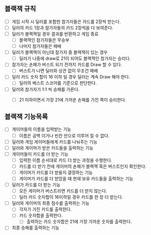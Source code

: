 ## 블랙잭 규칙
- [ ] 게임 시작 시 딜러를 포함한 참가자들은 카드를 2장씩 받는다.
- [ ] 딜러의 카드 1장과 참가자들의 카드 2장씩을 다 보여준다.
- [ ] 딜러가 블랙잭일 경우 결과를 반환하고 게임 종료
    - [ ] 블랙잭인 참가자들은 무승부
    - [ ] 나머지 참가자들은 패배
- [ ] 딜러가 블랙잭이 아닌데 참가자 중 블랙잭이 있는 경우
    - [ ] 딜러가 나중에 draw로 21이 되어도 블랙잭인 참가자는 승리다.
- [ ] 참가자는 손패가 버스트 되기 전까지 카드를 Draw 할 수 있다.
    - [ ] 버스트가 나면 딜러와 상관 없이 무조건 패배
- [ ] 딜러 카드 숫자 합이 16 이하 일 경우 딜러는 계속 Draw 해야 한다.
    - [ ] 딜러의 베스트 스코어를 기준으로 판단한다.
- [ ] 딜러와 참가자가 1:1 씩 승패를 가른다.
    - [ ] 21 이하이면서 가장 21에 가까운 손패를 가진 쪽이 승리한다.


## 블랙잭 기능목록
- [ ] 게이머들의 이름을 입력받는 기능
	- [ ] 이름은 공백 이거나 빈칸 만으로 이루어 질 수 없다.
- [ ] 딜러와 게임 게이머들에게 카드를 나눠주는 기능
- [ ] 딜러와 게이머가 받은 카드들을 출력하는 기능
- [ ] 게이머들이 카드를 더 받는 기능
	- [ ] 입력한 이름 순서대로 카드 더 받는 과정을 수행한다.
	- [ ] 카드를 더 받기 전에 게이머의 손패가 블랙잭 혹은 버스트인지 확인한다.
	- [ ] 게이머가 카드를 더 받을지 결정하는 기능
	- [ ] 게이머가 카드를 더 받았을 때 현재 보유 카드들을 출력하는 기능
- [ ] 딜러가 카드를 더 받는 기능
	- [ ] 모든 게이머가 버스트라면 카드를 더 받지 않는다.
	- [ ] 딜러 카드 숫자합이 16이하일 경우 카드를 한 장 더 받는다.
- [ ] 딜러와 게이머의 최종 점수를 출력하는 기능
	- [ ] 각자가 가진 카드를 출력한다.
	- [ ] 카드 숫자합을 출력한다.
		- [ ] 출력하는 카드 숫자합은 21에 가장 가까운 숫자를 출력한다.
- [ ] 최종 승패를 출력하는 기능
